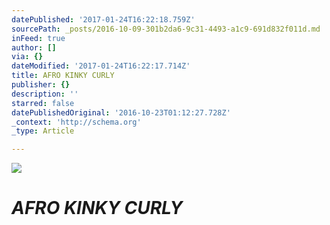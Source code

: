 ```yaml
---
datePublished: '2017-01-24T16:22:18.759Z'
sourcePath: _posts/2016-10-09-301b2da6-9c31-4493-a1c9-691d832f011d.md
inFeed: true
author: []
via: {}
dateModified: '2017-01-24T16:22:17.714Z'
title: AFRO KINKY CURLY
publisher: {}
description: ''
starred: false
datePublishedOriginal: '2016-10-23T01:12:27.728Z'
_context: 'http://schema.org'
_type: Article

---
```

![](https://the-grid-user-content.s3-us-west-2.amazonaws.com/80ada53d-4a57-4306-a5fc-f06743fb8b6a.jpg)

# _**AFRO KINKY CURLY**_